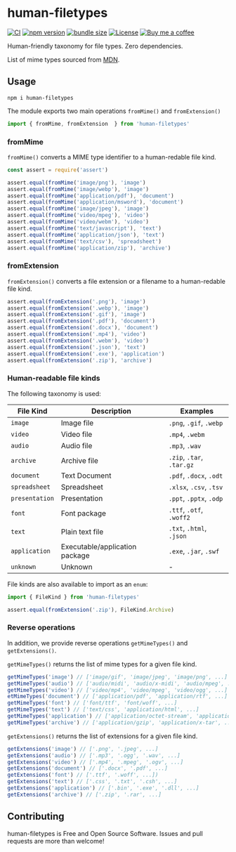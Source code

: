 # human-filetypes

[![CI](https://github.com/anttiviljami/human-filetypes/workflows/CI/badge.svg)](https://github.com/anttiviljami/human-filetypes/actions?query=workflow%3ACI)
[![npm version](https://img.shields.io/npm/v/human-filetypes.svg)](https://www.npmjs.com/package/human-filetypes)
[![bundle size](https://img.shields.io/bundlephobia/minzip/human-filetypes?label=gzip%20bundle)](https://www.npmjs.com/package/human-filetypes)
[![License](http://img.shields.io/:license-mit-blue.svg)](https://github.com/anttiviljami/human-filetypes/blob/master/LICENSE)
[![Buy me a coffee](https://img.shields.io/badge/donate-buy%20me%20a%20coffee-orange)](https://buymeacoff.ee/anttiviljami)

Human-friendly taxonomy for file types. Zero dependencies.

List of mime types sourced from [MDN](https://developer.mozilla.org/en-US/docs/Web/HTTP/Basics_of_HTTP/MIME_types/Common_types).

## Usage

```
npm i human-filetypes
```

The module exports two main operations `fromMime()` and `fromExtension()`


```js
import { fromMime, fromExtension  } from 'human-filetypes'
```

### fromMime

`fromMime()` converts a MIME type identifier to a human-redable file kind.

```js
const assert = require('assert')

assert.equal(fromMime('image/png'), 'image')
assert.equal(fromMime('image/webp'), 'image')
assert.equal(fromMime('application/pdf'), 'document')
assert.equal(fromMime('application/msword'), 'document')
assert.equal(fromMime('image/jpeg'), 'image')
assert.equal(fromMime('video/mpeg'), 'video')
assert.equal(fromMime('video/webm'), 'video')
assert.equal(fromMime('text/javascript'), 'text')
assert.equal(fromMime('application/json'), 'text')
assert.equal(fromMime('text/csv'), 'spreadsheet')
assert.equal(fromMime('application/zip'), 'archive')
```

### fromExtension

`fromExtension()` converts a file extension or a filename to a human-redable file kind.

```js
assert.equal(fromExtension('.png'), 'image')
assert.equal(fromExtension('.webp'), 'image')
assert.equal(fromExtension('.gif'), 'image')
assert.equal(fromExtension('.pdf'), 'document')
assert.equal(fromExtension('.docx'), 'document')
assert.equal(fromExtension('.mp4'), 'video')
assert.equal(fromExtension('.webm'), 'video')
assert.equal(fromExtension('.json'), 'text')
assert.equal(fromExtension('.exe'), 'application')
assert.equal(fromExtension('.zip'), 'archive')
```

### Human-readable file kinds

The following taxonomy is used:

| File Kind      | Description                    | Examples                  |
|----------------|--------------------------------|---------------------------|
| `image`        | Image file                     | `.png`, `.gif`, `.webp`   |
| `video`        | Video file                     | `.mp4`, `.webm`           |
| `audio`        | Audio file                     | `.mp3`, `.wav`            |
| `archive`      | Archive file                   | `.zip`, `.tar`, `.tar.gz` |
| `document`     | Text Document                  | `.pdf`, `.docx`, `.odt`   |
| `spreadsheet`  | Spreadsheet                    | `.xlsx`, `.csv`, `.tsv`   |
| `presentation` | Presentation                   | `.ppt`, `.pptx`, `.odp`   |
| `font`         | Font package                   | `.ttf`, `.otf`, `.woff2`  |
| `text`         | Plain text file                | `.txt`, `.html`, `.json`  |
| `application`  | Executable/application package | `.exe`, `.jar`, `.swf`    |
| `unknown`      | Unknown                        | -                         |

File kinds are also available to import as an `enum`:

```ts
import { FileKind } from 'human-filetypes'

assert.equal(fromExtension('.zip'), FileKind.Archive)
```

### Reverse operations

In addition, we provide reverse operations `getMimeTypes()` and `getExtensions()`.

`getMimeTypes()` returns the list of mime types for a given file kind.

```js
getMimeTypes('image') // ['image/gif', 'image/jpeg', 'image/png', ...]
getMimeTypes('audio') // ['audio/midi', 'audio/x-midi', 'audio/mpeg', ...]
getMimeTypes('video') // ['video/mp4', 'video/mpeg', 'video/ogg', ...]
etMimeTypes('document') // ['application/pdf', 'application/rtf', ...]
getMimeTypes('font') // ['font/ttf', 'font/woff', ...]
getMimeTypes('text') // ['text/css', 'application/html', ...]
getMimeTypes('application') // ['application/octet-stream', 'application/java-archive', ...]
getMimeTypes('archive') // ['application/gzip', 'application/x-tar', ...]
```

`getExtensions()` returns the list of extensions for a given file kind.

```js
getExtensions('image') // ['.png', '.jpeg', ...]
getExtensions('audio') // ['.mp3', '.ogg', '.wav', ...]
getExtensions('video') // ['.mp4', '.mpeg', '.ogv', ...]
getExtensions('document') // ['.docx', '.pdf', ...]
getExtensions('font') // ['.ttf', '.woff', ...])
getExtensions('text') // ['.css', '.txt', '.csh', ...]
getExtensions('application') // ['.bin', '.exe', '.dll', ...]
getExtensions('archive') // ['.zip', '.rar', ...]
```

## Contributing

human-filetypes is Free and Open Source Software. Issues and pull requests are more than welcome!
